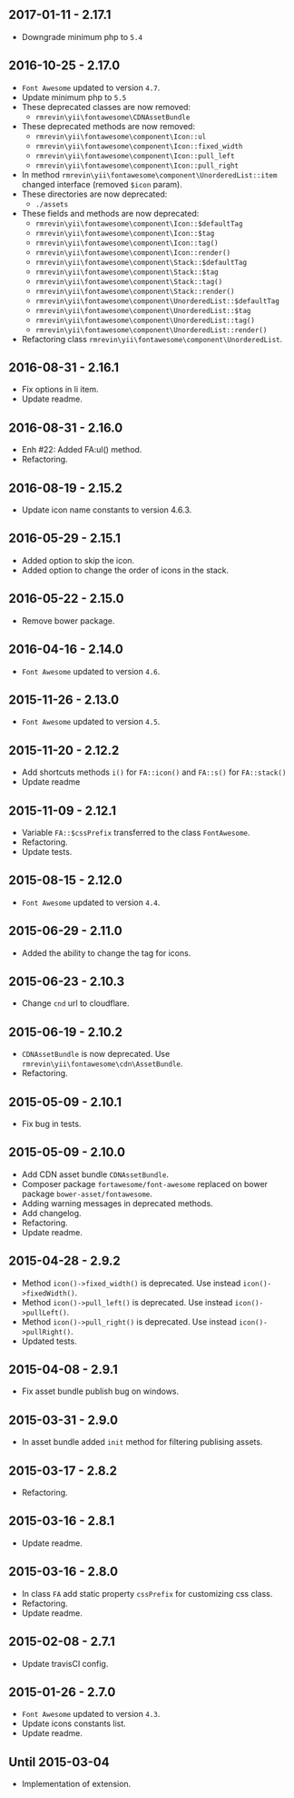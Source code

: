 2017-01-11 - 2.17.1
-------------------
* Downgrade minimum php to `5.4`

2016-10-25 - 2.17.0
-------------------
* `Font Awesome` updated to version `4.7`.
* Update minimum php to `5.5`
* These deprecated classes are now removed:
  * `rmrevin\yii\fontawesome\CDNAssetBundle`
* These deprecated methods are now removed:
  * `rmrevin\yii\fontawesome\component\Icon::ul`
  * `rmrevin\yii\fontawesome\component\Icon::fixed_width`
  * `rmrevin\yii\fontawesome\component\Icon::pull_left`
  * `rmrevin\yii\fontawesome\component\Icon::pull_right`
* In method `rmrevin\yii\fontawesome\component\UnorderedList::item` changed interface (removed `$icon` param).
* These directories are now deprecated:
  * `./assets`
* These fields and methods are now deprecated:
  * `rmrevin\yii\fontawesome\component\Icon::$defaultTag`
  * `rmrevin\yii\fontawesome\component\Icon::$tag`
  * `rmrevin\yii\fontawesome\component\Icon::tag()`
  * `rmrevin\yii\fontawesome\component\Icon::render()`
  * `rmrevin\yii\fontawesome\component\Stack::$defaultTag`
  * `rmrevin\yii\fontawesome\component\Stack::$tag`
  * `rmrevin\yii\fontawesome\component\Stack::tag()`
  * `rmrevin\yii\fontawesome\component\Stack::render()`
  * `rmrevin\yii\fontawesome\component\UnorderedList::$defaultTag`
  * `rmrevin\yii\fontawesome\component\UnorderedList::$tag`
  * `rmrevin\yii\fontawesome\component\UnorderedList::tag()`
  * `rmrevin\yii\fontawesome\component\UnorderedList::render()`
* Refactoring class `rmrevin\yii\fontawesome\component\UnorderedList`.

2016-08-31 - 2.16.1
-------------------
* Fix options in li item.
* Update readme.

2016-08-31 - 2.16.0
-------------------
* Enh #22: Added FA:ul() method.
* Refactoring.

2016-08-19 - 2.15.2
-------------------
* Update icon name constants to version 4.6.3.

2016-05-29 - 2.15.1
-------------------
* Added option to skip the icon.
* Added option to change the order of icons in the stack.

2016-05-22 - 2.15.0
-------------------
* Remove bower package.

2016-04-16 - 2.14.0
-------------------
* `Font Awesome` updated to version `4.6`.

2015-11-26 - 2.13.0
-------------------
* `Font Awesome` updated to version `4.5`.

2015-11-20 - 2.12.2
-------------------
* Add shortcuts methods `i()` for `FA::icon()` and `FA::s()` for `FA::stack()`
* Update readme

2015-11-09 - 2.12.1
-------------------
* Variable `FA::$cssPrefix` transferred to the class `FontAwesome`.
* Refactoring.
* Update tests.

2015-08-15 - 2.12.0
-------------------
* `Font Awesome` updated to version `4.4`.

2015-06-29 - 2.11.0
-------------------
* Added the ability to change the tag for icons.

2015-06-23 - 2.10.3
-------------------
* Change `cnd` url to cloudflare.

2015-06-19 - 2.10.2
-------------------
* `CDNAssetBundle` is now deprecated. Use `rmrevin\yii\fontawesome\cdn\AssetBundle`.
* Refactoring.

2015-05-09 - 2.10.1
-------------------
* Fix bug in tests.

2015-05-09 - 2.10.0
-------------------
* Add CDN asset bundle `CDNAssetBundle`.
* Composer package `fortawesome/font-awesome` replaced on bower package `bower-asset/fontawesome`.
* Adding warning messages in deprecated methods.
* Add changelog.
* Refactoring.
* Update readme.

2015-04-28 - 2.9.2
------------------
* Method `icon()->fixed_width()` is deprecated. Use instead `icon()->fixedWidth()`.
* Method `icon()->pull_left()` is deprecated. Use instead `icon()->pullLeft()`.
* Method `icon()->pull_right()` is deprecated. Use instead `icon()->pullRight()`.
* Updated tests.

2015-04-08 - 2.9.1
------------------
* Fix asset bundle publish bug on windows.

2015-03-31 - 2.9.0
------------------
* In asset bundle added `init` method for filtering publising assets.

2015-03-17 - 2.8.2
------------------
* Refactoring.

2015-03-16 - 2.8.1
------------------
* Update readme.

2015-03-16 - 2.8.0
------------------
* In class `FA` add static property `cssPrefix` for customizing css class.
* Refactoring.
* Update readme.

2015-02-08 - 2.7.1
------------------
* Update travisCI config.

2015-01-26 - 2.7.0
------------------
* `Font Awesome` updated to version `4.3`.
* Update icons constants list.
* Update readme.

Until 2015-03-04
----------------
* Implementation of extension.